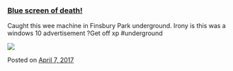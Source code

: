 
### [Blue screen of death!](https://fazthebro.com/2017/04/07/blue-screen-of-death/)

Caught this wee machine in Finsbury Park underground. Irony is this was a windows 10 advertisement ?Get off xp #underground

![](https://fazthebro.com/wp-content/uploads/2017/04/IMG-20170407-WA0001-1440x1080.jpg)

Posted on [April 7, 2017](https://fazthebro.com/2017/04/07/prince-azreev/)
